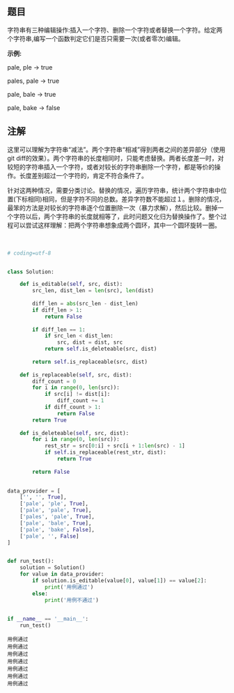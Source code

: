 ## 题目
字符串有三种编辑操作:插入一个字符、删除一个字符或者替换一个字符。给定两个字符串,编写一个函数判定它们是否只需要一次(或者零次)编辑。

**示例:**

pale, ple -> true

pales, pale -> true

pale, bale -> true

pale, bake -> false

## 注解
这里可以理解为字符串“减法”。两个字符串“相减”得到两者之间的差异部分（使用git diff的效果）。两个字符串的长度相同时，只能考虑替换。两者长度差一时，对较短的字符串插入一个字符，或者对较长的字符串删除一个字符，都是等价的操作。长度差别超过一个字符的，肯定不符合条件了。

针对这两种情况，需要分类讨论。替换的情况，遍历字符串，统计两个字符串中位置(下标相同)相同，但是字符不同的总数。差异字符数不能超过１。删除的情况，最笨的方法是对较长的字符串逐个位置删除一次（暴力求解），然后比较。删掉一个字符以后，两个字符串的长度就相等了，此时问题又化归为替换操作了。整个过程可以尝试这样理解：把两个字符串想象成两个圆环，其中一个圆环旋转一圈。

　　


```python
# coding=utf-8


class Solution:

    def is_editable(self, src, dist):
        src_len, dist_len = len(src), len(dist)
        
        diff_len = abs(src_len - dist_len)
        if diff_len > 1:
            return False
        
        if diff_len == 1:
            if src_len < dist_len:
                src, dist = dist, src
            return self.is_deleteable(src, dist)
        
        return self.is_replaceable(src, dist)
    
    def is_replaceable(self, src, dist):
        diff_count = 0
        for i in range(0, len(src)):
            if src[i] != dist[i]:
                diff_count += 1
            if diff_count > 1:
                return False
        return True
    
    def is_deleteable(self, src, dist):                
        for i in range(0, len(src)):
            rest_str = src[0:i] + src[i + 1:len(src) - 1]
            if self.is_replaceable(rest_str, dist):
                return True
        
        return False
        

data_provider = [
    ['', '', True],
    ['pale', 'ple', True],
    ['pale', 'pale', True],
    ['pales', 'pale', True],
    ['pale', 'bale', True],
    ['pale', 'bake', False],
    ['pale', '', False]
]


def run_test():
    solution = Solution()
    for value in data_provider:
        if solution.is_editable(value[0], value[1]) == value[2]:
            print('用例通过')
        else:
            print('用例不通过')

            
if __name__ == '__main__':
    run_test()
```

    用例通过
    用例通过
    用例通过
    用例通过
    用例通过
    用例通过
    用例通过

